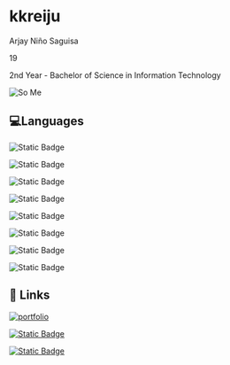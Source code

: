 
# kkreiju

Arjay Niño Saguisa

19

2nd Year - Bachelor of Science in Information Technology


![So Me](https://media.discordapp.net/attachments/1011202432119881780/1173217032163045437/4c737f1aac50f66db86767392f1607d4.jpg?ex=65632681&is=6550b181&hm=04a0505152e73bfa3e20a48322e2a0a990690c35a124482ea493e1324c8367d4&=&width=714&height=564)


## 💻Languages

![Static Badge](https://img.shields.io/badge/C-004482?style=for-the-badge&logo=c&logoColor=649ad2&labelColor=white)

![Static Badge](https://img.shields.io/badge/C%2B%2B-004482?style=for-the-badge&logo=c%2B%2B&logoColor=649ad2&labelColor=white)

![Static Badge](https://img.shields.io/badge/C%23-9b4f97?style=for-the-badge&logo=c%20sharp&logoColor=9b4f97&labelColor=white)

![Static Badge](https://img.shields.io/badge/HTML-e44d26?style=for-the-badge&logo=html5&logoColor=e44d26&labelColor=white)

![Static Badge](https://img.shields.io/badge/Java-ec2025?style=for-the-badge&logo=coffeescript&logoColor=ec2025&labelColor=white&color=ec2025)


![Static Badge](https://img.shields.io/badge/Javascript-f0db4f?style=for-the-badge&logo=javascript&logoColor=f0db4f&labelColor=white&color=f0db4f)

![Static Badge](https://img.shields.io/badge/PHP-777bb3?style=for-the-badge&logo=php&logoColor=777bb3&labelColor=white&color=777bb3)

![Static Badge](https://img.shields.io/badge/Python-4786b9?style=for-the-badge&logo=python&labelColor=white&color=4786b9)


## 🔗 Links
[![portfolio](https://img.shields.io/badge/my_portfolio-000?style=for-the-badge&logo=ko-fi&logoColor=white)](https://kkreiju.github.io)

[![Static Badge](https://img.shields.io/badge/Facebook-1877f2?style=for-the-badge&logo=facebook&logoColor=white&color=1877f2)](https://facebook.com/kkreiju)

[![Static Badge](https://img.shields.io/badge/Instagram-f92171?style=for-the-badge&logo=instagram&logoColor=white&color=f92171)](https://instagram.com/arjaysaguisa305)

